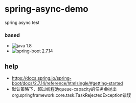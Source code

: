 # spring-async-demo

spring async test

### based
* ![java 1.8](https://img.shields.io/static/v1?label=java&message=1.8&color=blue)
* ![spring-boot 2.7.14](https://img.shields.io/static/v1?label=spring-boot&message=2.7.14&color=blue)

## help
* https://docs.spring.io/spring-boot/docs/2.7.14/reference/htmlsingle/#getting-started
* 默认策略下，超过线程池queue-capacity的任务会抛出org.springframework.core.task.TaskRejectedException错误